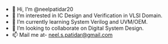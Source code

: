 - 👋 Hi, I’m @neelpatidar20
- 👀 I’m interested in IC Design and Verification in VLSI Domain.
- 🌱 I’m currently learning System Verilog and UVM/OEM.
- 💞️ I’m looking to collaborate on Digital System Design.
- 📫 Mail me at- neel.s.patidar@gmail.com

<!---
neelpatidar20/neelpatidar20 is a ✨ special ✨ repository because its `README.md` (this file) appears on your GitHub profile.
You can click the Preview link to take a look at your changes.
--->
